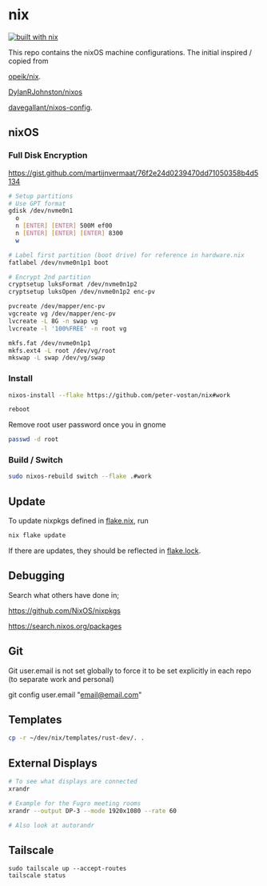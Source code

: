 # nix

[![built with nix](https://builtwithnix.org/badge.svg)](https://builtwithnix.org)

This repo contains the nixOS machine configurations.
The initial inspired / copied from

[opeik/nix](https://github.com/opeik/nix).

[DylanRJohnston/nixos](https://github.com/DylanRJohnston/nixos)

[davegallant/nixos-config](https://github.com/davegallant/nix-config).

## nixOS

### Full Disk Encryption

https://gist.github.com/martijnvermaat/76f2e24d0239470dd71050358b4d5134

```sh
# Setup partitions
# Use GPT format
gdisk /dev/nvme0n1
  o
  n [ENTER] [ENTER] 500M ef00
  n [ENTER] [ENTER] [ENTER] 8300
  w

# Label first partition (boot drive) for reference in hardware.nix
fatlabel /dev/nvme0n1p1 boot

# Encrypt 2nd partition
cryptsetup luksFormat /dev/nvme0n1p2
cryptsetup luksOpen /dev/nvme0n1p2 enc-pv

pvcreate /dev/mapper/enc-pv
vgcreate vg /dev/mapper/enc-pv
lvcreate -L 8G -n swap vg
lvcreate -l '100%FREE' -n root vg

mkfs.fat /dev/nvme0n1p1
mkfs.ext4 -L root /dev/vg/root
mkswap -L swap /dev/vg/swap
```

### Install

```sh
nixos-install --flake https://github.com/peter-vostan/nix#work

reboot
```

Remove root user password once you in gnome
```sh
passwd -d root
```

### Build / Switch

```sh
sudo nixos-rebuild switch --flake .#work
```

## Update

To update nixpkgs defined in [flake.nix](./flake.nix), run

```sh
nix flake update
```

If there are updates, they should be reflected in [flake.lock](./flake.lock).

## Debugging

Search what others have done in;

https://github.com/NixOS/nixpkgs

https://search.nixos.org/packages

## Git

Git user.email is not set globally to force it to be set explicitly in each repo (to separate work and personal)

git config user.email "email@email.com"

## Templates

```sh
cp -r ~/dev/nix/templates/rust-dev/. .
```

## External Displays

```sh
# To see what displays are connected
xrandr 

# Example for the Fugro meeting rooms
xrandr --output DP-3 --mode 1920x1080 --rate 60

# Also look at autorandr
```

## Tailscale

```
sudo tailscale up --accept-routes
tailscale status
```
